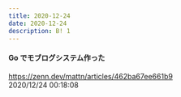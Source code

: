 ```yaml
---
title: 2020-12-24
date: 2020-12-24
description: B! 1
---
```


#### Go でモブログシステム作った
https://zenn.dev/mattn/articles/462ba67ee661b9<br>
2020/12/24 00:18:08<br>


